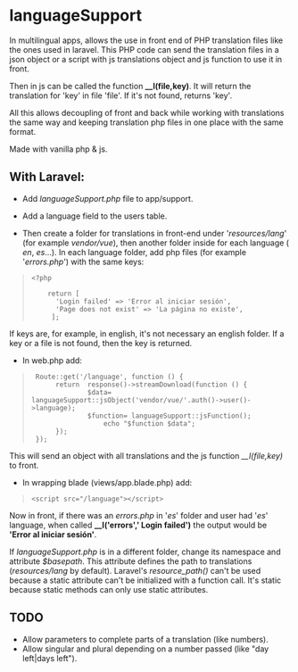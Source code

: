 # languageSupport

In multilingual apps, allows the use in front end of PHP translation files like the ones used in laravel. This PHP code
can send the translation files in a json object or a script with js translations object and js function to use it in
front.

Then in js can be called the function **__l(file,key)**. It will return the translation for 'key' in file 'file'. If
it's not found, returns 'key'.

All this allows decoupling of front and back while working with translations the same way and keeping translation php
files in one place with the same format.

Made with vanilla php & js.

## With Laravel:

- Add *languageSupport.php* file to app/support.
- Add a language field to the users table.

- Then create a folder for translations in front-end under '*resources/lang*' (for example *vendor/vue*), then another
  folder inside for each language ( *en*, *es*...). In each language folder, add php files (for example '*errors.php*')
  with the same keys:

>     <?php
>
>         return [
>           'Login failed' => 'Error al iniciar sesión',
>           'Page does not exist' => 'La página no existe',
>          ];
If keys are, for example, in english, it's not necessary an english folder. If a key or a file is not found, then the
key is returned.

- In web.php add:

>      Route::get('/language', function () {
>     	    return	response()->streamDownload(function () {
>     				$data= languageSupport::jsObject('vendor/vue/'.auth()->user()->language);
>      				$function= languageSupport::jsFunction();
>       				echo "$function $data";
>      		});
>      });
This will send an object with all translations and the js function *__l(file,key)* to front.

- In wrapping blade (views/app.blade.php) add:

>
>
> `<script src="/language"></script>`

Now in front, if there was an *errors.php* in '*es*' folder and user had '*es*' language, when called **__l('errors','
Login failed')** the output would be **'Error al iniciar sesión'**.

If *languageSupport.php* is in a different folder, change its namespace and attribute *$basepath*. This attribute
defines the path to translations (*resources/lang* by default). Laravel's *resource_path()* can't be used because a
static attribute can't be initialized with a function call. It's static because static methods can only use static
attributes.

## TODO

- Allow parameters to complete parts of a translation (like numbers).
- Allow singular and plural depending on a number passed (like "day left|days left").

